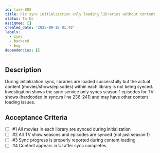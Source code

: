 ```yaml
---
id: task-002
title: Fix sync initialization only loading libraries without content
status: To Do
assignee: []
created_date: '2025-09-15 01:40'
labels:
  - sync
  - backend
  - bug
dependencies: []
---
```


## Description

During initialization sync, libraries are loaded successfully but the actual content (movies/shows/episodes) within each library is not being synced. Investigation shows the sync service only syncs season 1 episodes for TV shows (hardcoded in sync.rs line 236-241) and may have other content loading issues.

## Acceptance Criteria
<!-- AC:BEGIN -->
- [ ] #1 All movies in each library are synced during initialization
- [ ] #2 All TV show seasons and episodes are synced (not just season 1)
- [ ] #3 Sync progress is properly reported during content loading
- [ ] #4 Content appears in UI after sync completes
<!-- AC:END -->
